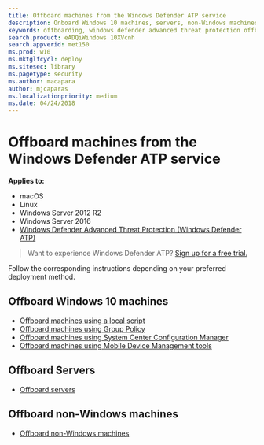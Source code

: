 ```yaml
---
title: Offboard machines from the Windows Defender ATP service
description: Onboard Windows 10 machines, servers, non-Windows machines from the Windows Defender ATP service
keywords: offboarding, windows defender advanced threat protection offboarding, windows atp offboarding
search.product: eADQiWindows 10XVcnh
search.appverid: met150
ms.prod: w10
ms.mktglfcycl: deploy
ms.sitesec: library
ms.pagetype: security
ms.author: macapara
author: mjcaparas
ms.localizationpriority: medium
ms.date: 04/24/2018
---
```


# Offboard machines from the Windows Defender ATP service

**Applies to:**
- macOS
- Linux
- Windows Server 2012 R2
- Windows Server 2016
- [Windows Defender Advanced Threat Protection (Windows Defender ATP)](https://wincom.blob.core.windows.net/documents/Windows10_Commercial_Comparison.pdf)



>Want to experience Windows Defender ATP? [Sign up for a free trial.](https://www.microsoft.com/en-us/WindowsForBusiness/windows-atp?ocid=docs-wdatp-offboardmachines-abovefoldlink)

Follow the corresponding instructions depending on your preferred deployment method.

## Offboard Windows 10 machines
  - [Offboard machines using a local script](configure-endpoints-script-windows-defender-advanced-threat-protection.md#offboard-machines-using-a-local-script)
  - [Offboard machines using Group Policy](configure-endpoints-gp-windows-defender-advanced-threat-protection.md#offboard-machines-using-group-policy)
  - [Offboard machines using System Center Configuration Manager](configure-endpoints-sccm-windows-defender-advanced-threat-protection.md#offboard-machines-using-system-center-configuration-manager)
  - [Offboard machines using Mobile Device Management tools](configure-endpoints-mdm-windows-defender-advanced-threat-protection.md#offboard-and-monitor-machines-using-mobile-device-management-tools)

## Offboard Servers
  - [Offboard servers](configure-server-endpoints-windows-defender-advanced-threat-protection.md#offboard-servers)

## Offboard non-Windows machines
  - [Offboard non-Windows machines](configure-endpoints-non-windows-windows-defender-advanced-threat-protection.md#offboard-non-windows-machines)

